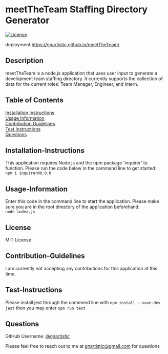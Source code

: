 # meetTheTeam Staffing Directory Generator
  [![License](https://img.shields.io/badge/License-MIT-yellow.svg)](https://opensource.org/licenses/MIT)
  
  deployment:https://gnartistic.github.io/meetTheTeam/  
  ## Description
  
  meetTheTeam is a node.js application that uses user input to generate a development team staffing directory. It currently supports the collection of data for the current roles: Team Manager, Engineer, and Intern.
  
  ## Table of Contents
  
  [Installation Instructions](#installation-instructions)  
  [Usage Information](#usage-information)  
  [Contribution Guidelines](#contribution-guidelines)  
  [Test Instructions](#test-instructions)  
  [Questions](#questions)  
  
  ## Installation-Instructions
  
   This application requires Node.js and the npm package 'inquirer' to function. Please run the code below in the command line to get started:  
  ```npm i inquirer@8.0.0```
  
  ## Usage-Information
  
  Enter this code in the command line to start the application. Please make sure you are in the root directory of the application beforehand.  
  ```node index.js```
  
  ## License
  
  MIT License
  
  ## Contribution-Guidelines
  
  I am currently not accepting any contributions for this application at this time.
  
  ## Test-Instructions
  
  Please install jest through the commend line with ```npm install --save-dev jest``` then you may enter ```npm run test```
  
  ## Questions
  
  GitHub Username: [@gnartistic](https://github.com/gnartistic)  
  
  Please feel free to reach out to me at [gnartistic@gmail.com](mailto:gnartistic@gmail.com) for questions

